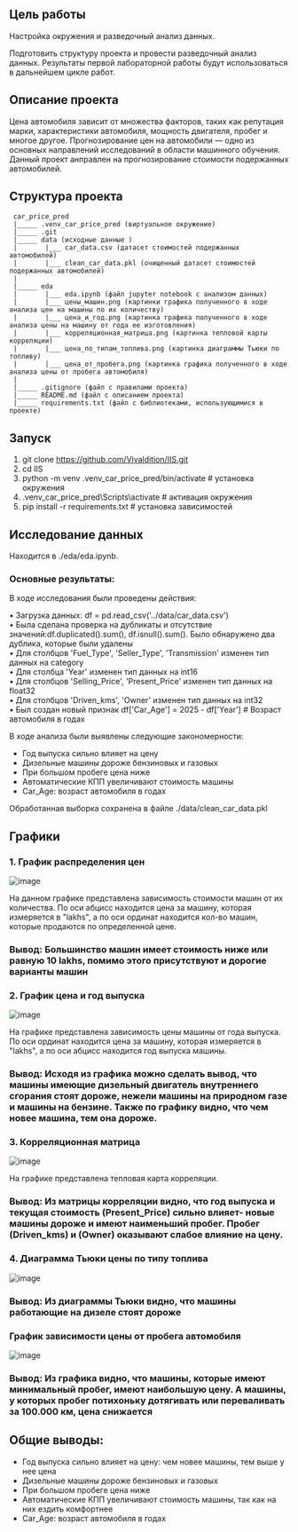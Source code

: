 ## Цель работы 

 Настройка окружения и разведочный анализ данных. 

 Подготовить структуру проекта и провести разведочный анализ данных. Результаты первой лабораторной работы будут использоваться в дальнейшем цикле работ.

## Описание проекта

 Цена автомобиля зависит от множества факторов, таких как репутация марки, характеристики автомобиля, мощность двигателя, пробег и многое другое. Прогнозирование цен на автомобили — одно из основных направлений исследований в области машинного обучения. <br/>
 Данный проект анправлен на прогнозирование стоимости подержанных автомобилей.
## Структура проекта
```
 car_price_pred
 |_____ .venv_car_price_pred (виртуальное окружение) 
 |_____ .git 
 |_____ data (исходные данные ) 
 |       |___ car_data.csv (датасет стоимостей подержанных автомобилей) 
 |       |___ clean_car_data.pkl (очищенный датасет стоимостей подержанных автомобилей)
 |
 |_____ eda
 |       |___ eda.ipynb (файл jupyter notebook с анализом данных) 
 |       |___ цены_машин.png (картинки графика полученного в ходе анализа цен на машины по их количеству) 
 |       |___ цена_и_год.png (картинка графика полученного в ходе анализа цены на машину от года ее изготовления) 
 |       |___ корреляционная_матрица.png (картинка тепловой карты корреляции) 
 |       |___ цена_по_типам_топлива.png (картинка диаграммы Тьюки по топливу) 
 |       |___ цена_от_пробега.png (картинка графика полученного в ходе анализа цены от пробега автомобиля) 
 |  
 |_____ .gitignore (файл с правилами проекта) 
 |_____ README.md (файл с описанием проекта) 
 |_____ requirements.txt (файл с библиотеками, использующимися в проекте)
 ```


## Запуск

1. git clone https://github.com/Vivaldition/IIS.git
2. cd IIS
3. python -m venv .venv_car_price_pred/bin/activate # установка окружения
4. .venv_car_price_pred\Scripts\activate # активация окружения
5. pip install -r requirements.txt # установка зависимостей

## Исследование данных
Находится в ./eda/eda.ipynb.

### Основные результаты:

В ходе исследования были проведены действия:

• Загрузка данных: df = pd.read_csv('../data/car_data.csv') <br/>
• Была сделана проверка на дубликаты и отсутствие значений:df.duplicated().sum(), df.isnull().sum(). Было обнаружено два дублика, которые были удалены <br/> 
• Для столбцов 'Fuel_Type', 'Seller_Type', 'Transmission' изменен тип данных на category <br/>
• Для столбца 'Year' изменен тип данных на int16 <br/>
• Для столбцов 'Selling_Price', 'Present_Price' изменен тип данных на float32 <br/>
• Для столбцов 'Driven_kms', 'Owner' изменен тип данных на int32 <br/>
• Был создан новый признак df['Car_Age'] = 2025 - df['Year']  # Возраст автомобиля в годах <br/>

В ходе анализа были выявлены следующие закономерности:

- Год выпуска сильно влияет на цену <br/>
- Дизельные машины дороже бензиновых и газовых <br/>
- При большом пробеге цена ниже <br/>
- Автоматические КПП увеличивают стоимость машины <br/>
- Car_Age: возраст автомобиля в годах <br/>

Обработанная выборка сохранена в файле ./data/clean_car_data.pkl

## Графики

### 1. График распределения цен

![image](https://github.com/Vivaldition/IIS/blob/main/eda/цены_машин.png)

На данном графике представлена зависимость стоимости машин от их количества. По оси абцисс находится цена за машину, которая измеряется в "lakhs", а по оси ординат находится кол-во машин, которые продаются по определенной цене.

### Вывод: Большинство машин имеет стоимость ниже или равную 10 lakhs, помимо этого присутствуют и дорогие варианты машин

### 2. График цена и год выпуска

![image](https://github.com/Vivaldition/IIS/blob/main/eda/цена%20и%20год.png)

На графике представлена зависимость цены машины от года выпуска. По оси ординат находится цена за машину, которая измеряется в "lakhs", а по оси абцисс находится год выпуска машины.

### Вывод: Исходя из графика можно сделать вывод, что машины имеющие дизельный двигатель внутреннего сгорания стоят дороже, нежели машины на природном газе и машины на бензине. Также по графику видно, что чем новее машина, тем она дороже.

### 3. Корреляционная матрица

![image](https://github.com/Vivaldition/IIS/blob/main/eda/корреляционная_матрица.png)

На графике представлена тепловая карта корреляции. <br/>


### Вывод: Из матрицы корреляции видно, что год выпуска и текущая стоимость (Present_Price) сильно влияет- новые машины дороже и имеют наименьший пробег. Пробег (Driven_kms) и (Owner) оказывают слабое влияние на цену.

### 4. Диаграмма Тьюки цены по типу топлива

![image](https://github.com/Vivaldition/IIS/blob/main/eda/цена_по_типам_топлива.png)


### Вывод: Из диаграммы Тьюки видно, что машины работающие на дизеле стоят дороже

### График зависимости цены от пробега автомобиля


![image](https://github.com/Vivaldition/IIS/blob/main/eda/цена_от_пробега.png)

### Вывод: Из графика видно, что машины, которые имеют минимальный пробег, имеют наибольшую цену. А машины, у которых пробег потихоньку дотягивать или переваливать за 100.000 км, цена снижается

## Общие выводы:

- Год выпуска сильно влияет на цену: чем новее машины, тем выше у нее цена
- Дизельные машины дороже бензиновых и газовых
- При большом пробеге цена ниже
- Автоматические КПП увеличивают стоимость машины, так как на них ездить комфортнее
- Car_Age: возраст автомобиля в годах


 
